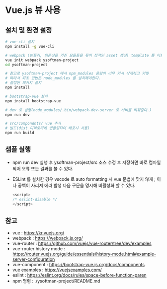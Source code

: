 # Vue.js 뷰 사용

## 설치 및 환경 설정

```bash
# vue-cli 설치
npm install -g vue-cli

# webpack (번들러, 의존성을 가진 모듈들을 묶어 정적인 asset 생성) template 를 이용해 프로젝트 생성
vue init webpack ysoftman-project
cd ysoftman-project

# 참고로 ysoftman-project 에서 npm_modules 용량이 너무 커서 삭제하고 커밋
# 따라서 최초 한번은 node_modules 를 설치해야한다.
# 설정된 패키지 설치
npm install

# bootstrap-vue 설치
npm install bootstrap-vue

# dev 로 실행(node_modules/.bin/webpack-dev-server 로 서비를 띄워준다.)
npm run dev

# src/compondnts/ vue 추가
# 빌드(dist 디렉토리에 번들링되어 배포시 사용)
npm run build
```

## 샘플 실행

- npm run dev 실행 후 ysoftman-project/src 소스 수정 후 저장하면 바로 컴파일되어 오류 또는 결과를 볼 수 있다.

- ESLint 를 설치한 경우 vscode 로 auto formatting 시 vue 문법에 맞지 않게 ; 이나 공백이 사리져 에러 발생 다음 구문을 명시해 비활성화 할 수 있다.

  ```javascript
  <script>
  /* eslint-disable */
  </script>
  ```

## 참고

- vue : https://kr.vuejs.org/
- webpack : https://webpack.js.org/
- vue-router : https://github.com/vuejs/vue-router/tree/dev/examples
- vue-router history mode : https://router.vuejs.org/guide/essentials/history-mode.html#example-server-configuration
- vue-component : https://bootstrap-vue.js.org/docs/components
- vue examples : https://vuejsexamples.com/
- eslint : https://eslint.org/docs/rules/space-before-function-paren
- npm 명령 : ./ysoftman-project/README.md
